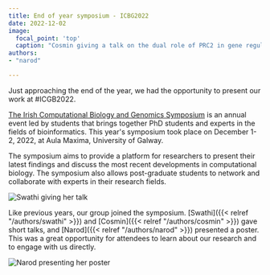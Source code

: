 ```yaml
---
title: End of year symposium - ICBG2022 
date: 2022-12-02
image:
  focal_point: 'top'
  caption: "Cosmin giving a talk on the dual role of PRC2 in gene regulation in AML"
authors:
- "narod"

---
```


Just approaching the end of the year, we had the opportunity to present our work at #ICGB2022.

<!--more-->

[The Irish Computational Biology and Genomics Symposium](https://icbgsymposium.com) is an annual event led by students that brings together PhD students and experts in the fields of bioinformatics. This year's symposium took place on December 1-2, 2022, at Aula Maxima, University of Galway. 

The symposium aims to provide a platform for researchers to present their latest findings and discuss the most recent developments in computational biology. The symposium also allows post-graduate students to network and collaborate with experts in their research fields.

![Swathi giving her talk](/images/swathiicbg.jpg "Swathi giving a talk on correlation of mRNA and protein levels")

Like previous years, our group joined the symposium. [Swathi]({{< relref "/authors/swathi" >}}) and [Cosmin]({{< relref "/authors/cosmin" >}}) gave short talks, and [Narod]({{< relref "/authors/narod" >}}) presented a poster. This was a great opportunity for attendees to learn about our research and to engage with us directly.

![Narod presenting her poster](/images/narodicbg.jpg "Narod presenting her poster at the poster session.")
